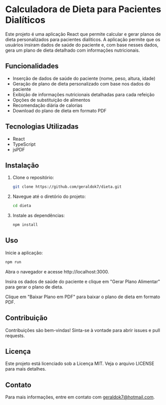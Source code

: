 # Calculadora de Dieta para Pacientes Dialíticos

Este projeto é uma aplicação React que permite calcular e gerar planos de dieta personalizados para pacientes dialíticos. A aplicação permite que os usuários insiram dados de saúde do paciente e, com base nesses dados, gera um plano de dieta detalhado com informações nutricionais.

## Funcionalidades

- Inserção de dados de saúde do paciente (nome, peso, altura, idade)
- Geração de plano de dieta personalizado com base nos dados do paciente
- Exibição de informações nutricionais detalhadas para cada refeição
- Opções de substituição de alimentos
- Recomendação diária de calorias
- Download do plano de dieta em formato PDF

## Tecnologias Utilizadas

- React
- TypeScript
- jsPDF

## Instalação

1. Clone o repositório:

   ```sh
   git clone https://github.com/geraldok7/dieta.git
   ```

2. Navegue até o diretório do projeto:

   ```sh
   cd dieta
   ```

3. Instale as dependências:

   ```sh
   npm install
   ```

## Uso

Inicie a aplicação:

   ```sh
   npm run
   ```

Abra o navegador e acesse http://localhost:3000.

Insira os dados de saúde do paciente e clique em "Gerar Plano Alimentar" para gerar o plano de dieta.

Clique em "Baixar Plano em PDF" para baixar o plano de dieta em formato PDF.

## Contribuição

Contribuições são bem-vindas! Sinta-se à vontade para abrir issues e pull requests.

## Licença

Este projeto está licenciado sob a Licença MIT. Veja o arquivo LICENSE para mais detalhes.

## Contato

Para mais informações, entre em contato com geraldok7@hotmail.com.